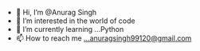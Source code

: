 - 👋 Hi, I’m @Anurag Singh
- 👀 I’m interested in the world of code
- 🌱 I’m currently learning ...Python
- 📫 How to reach me ...anuragsingh99120@gmail.com

<!---
anuragsingh1998/anuragsingh1998 is a ✨ special ✨ repository because its `README.md` (this file) appears on your GitHub profile.
You can click the Preview link to take a look at your changes.
--->
